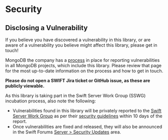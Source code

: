 # Security

## Disclosing a Vulnerability
If you believe you have discovered a vulnerability in this library, or are aware of a vulnerability you believe might affect this library, please get in touch!

MongoDB the company has a [process](https://docs.mongodb.com/manual/tutorial/create-a-vulnerability-report/) in place for reporting vulnerabilities in all MongoDB projects, which include this library. Please review that page for the most up-to-date information on the process and how to get in touch.

**Please do not open a SWIFT Jira ticket or GitHub issue, as these are publicly viewable.**

As this library is taking part in the Swift Server Work Group (SSWG) incubation process, also note the following: 
* Vulnerabilities found in this library will be privately reported to the [Swift Server Work Group](https://github.com/swift-server/sswg) as per their [security guidelines](https://github.com/swift-server/sswg/blob/main/security/package-maintainer-received-vulnerability-report.md) within 10 days of the report.
* Once vulnerabilities are fixed and released, they will also be announced in the Swift Forums [Server > Security Updates](https://forums.swift.org/c/server/security-updates) area.
